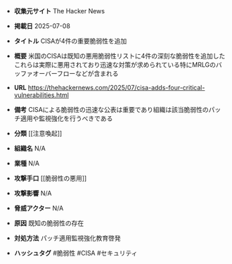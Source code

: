 - **収集元サイト**
The Hacker News

- **掲載日**
2025-07-08

- **タイトル**
CISAが4件の重要脆弱性を追加

- **概要**
米国のCISAは既知の悪用脆弱性リストに4件の深刻な脆弱性を追加したこれらは実際に悪用されており迅速な対策が求められている特にMRLGのバッファオーバーフローなどが含まれる

- **URL**
https://thehackernews.com/2025/07/cisa-adds-four-critical-vulnerabilities.html

- **備考**
CISAによる脆弱性の迅速な公表は重要であり組織は該当脆弱性のパッチ適用や監視強化を行うべきである

- **分類**
[[注意喚起]]

- **組織名**
N/A

- **業種**
N/A

- **攻撃手口**
[[脆弱性の悪用]]

- **攻撃影響**
N/A

- **脅威アクター**
N/A

- **原因**
既知の脆弱性の存在

- **対処方法**
パッチ適用監視強化教育啓発

- **ハッシュタグ**
#脆弱性 #CISA #セキュリティ
